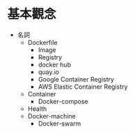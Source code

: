 # 基本觀念
- 名詞
  - Dockerfile
	- Image
	- Registry
    - docker hub
    - quay.io
    - Google Container Registry
    - AWS Elastic Container Registry
  - Container
	- Docker-compose
  - Health
  - Docker-machine
	- Docker-swarm

